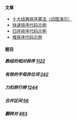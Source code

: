 #### 文章
- [十大经典排序算法（动图演示）](https://www.cnblogs.com/onepixel/p/7674659.html)
- [快速排序代码示例](https://shimo.im/docs/98KjvGwwGpTpYGKy/read)
- [归并排序代码示例](https://shimo.im/docs/YqgG6vtdKwkXJkWx/read)
- [堆排序代码示例](https://shimo.im/docs/6kRVHRphpgjHgCtx/read)

#### 题目

##### 数组的相对排序 [1122](https://leetcode-cn.com/problems/relative-sort-array/)

#####  有效的字母异位词 [242](https://leetcode-cn.com/problems/valid-anagram/)

##### 力扣排行榜 [1244](https://leetcode-cn.com/problems/design-a-leaderboard/)

##### 合并区间 [56](https://leetcode-cn.com/problems/merge-intervals/)

##### 翻转对 [493](https://leetcode-cn.com/problems/reverse-pairs/)